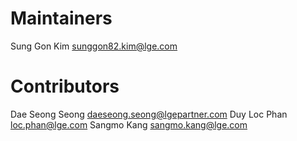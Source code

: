 Maintainers
===========
Sung Gon Kim <sunggon82.kim@lge.com>


Contributors
============
Dae Seong Seong <daeseong.seong@lgepartner.com>
Duy Loc Phan <loc.phan@lge.com>
Sangmo Kang <sangmo.kang@lge.com>
